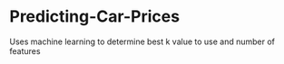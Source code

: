 # Predicting-Car-Prices
Uses machine learning to determine best k value to use and number of features 
